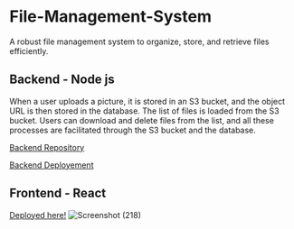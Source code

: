 # File-Management-System

A robust file management system to organize, store, and retrieve files efficiently.


## Backend - Node js
When a user uploads a picture, it is stored in an S3 bucket, and the object URL is then stored in the database. The list of files is loaded from the S3 bucket. Users can download and delete files from the list, and all these processes are facilitated through the S3 bucket and the database.

[Backend Repository](https://github.com/Smoke221/File-Management-System)

[Backend Deployement](https://fs-filestorage.cyclic.app/)


## Frontend - React

[Deployed here!](https://file-management-system-frontend.vercel.app/)
![Screenshot (218)](https://github.com/Smoke221/File-Management-System-Frontend/assets/114225283/c0167b55-0b83-4f76-9a2a-331a4d94a50c)
